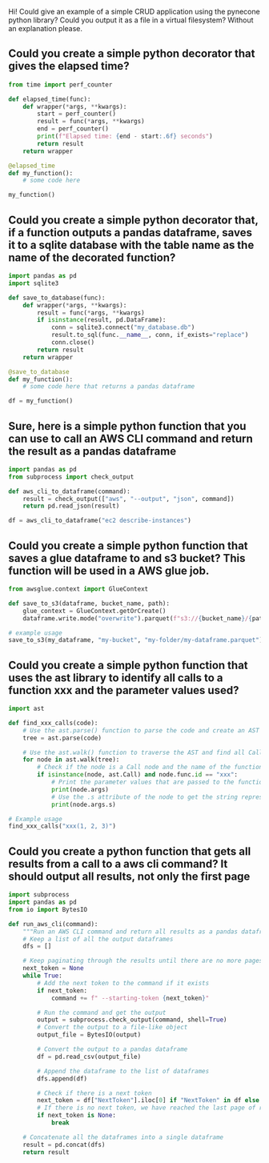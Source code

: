 Hi! Could give an example of a simple CRUD application using the pynecone python library? Could you output it as a file in a virtual filesystem? Without an explanation please.







## Could you create a simple python decorator that gives the elapsed time?

````python
from time import perf_counter

def elapsed_time(func):
    def wrapper(*args, **kwargs):
        start = perf_counter()
        result = func(*args, **kwargs)
        end = perf_counter()
        print(f"Elapsed time: {end - start:.6f} seconds")
        return result
    return wrapper

@elapsed_time
def my_function():
    # some code here

my_function()
````

## Could you create a simple python decorator that, if a function outputs a pandas dataframe, saves it to a sqlite database with the table name as the name of the decorated function?

````python
import pandas as pd
import sqlite3

def save_to_database(func):
    def wrapper(*args, **kwargs):
        result = func(*args, **kwargs)
        if isinstance(result, pd.DataFrame):
            conn = sqlite3.connect("my_database.db")
            result.to_sql(func.__name__, conn, if_exists="replace")
            conn.close()
        return result
    return wrapper

@save_to_database
def my_function():
    # some code here that returns a pandas dataframe

df = my_function()
````


## Sure, here is a simple python function that you can use to call an AWS CLI command and return the result as a pandas dataframe

````python
import pandas as pd
from subprocess import check_output

def aws_cli_to_dataframe(command):
    result = check_output(["aws", "--output", "json", command])
    return pd.read_json(result)

df = aws_cli_to_dataframe("ec2 describe-instances")
```` 

## Could you create a simple python function that saves a glue dataframe to and s3 bucket? This function will be used in a AWS glue job.

````python 
from awsglue.context import GlueContext

def save_to_s3(dataframe, bucket_name, path):
    glue_context = GlueContext.getOrCreate()
    dataframe.write.mode("overwrite").parquet(f"s3://{bucket_name}/{path}")

# example usage
save_to_s3(my_dataframe, "my-bucket", "my-folder/my-dataframe.parquet")
````

## Could you create a simple python function that uses the ast library to identify all calls to a function xxx and the parameter values used?

````python
import ast

def find_xxx_calls(code):
    # Use the ast.parse() function to parse the code and create an AST
    tree = ast.parse(code)

    # Use the ast.walk() function to traverse the AST and find all Call nodes
    for node in ast.walk(tree):
        # Check if the node is a Call node and the name of the function being called is "xxx"
        if isinstance(node, ast.Call) and node.func.id == "xxx":
            # Print the parameter values that are passed to the function
            print(node.args)
            # Use the .s attribute of the node to get the string representation of the arguments
            print(node.args.s)

# Example usage
find_xxx_calls("xxx(1, 2, 3)")
````

## Could you create a python function that gets all results from a call to a aws cli command? It should output all results, not only the first page

````python
import subprocess
import pandas as pd
from io import BytesIO

def run_aws_cli(command):
    """Run an AWS CLI command and return all results as a pandas dataframe"""
    # Keep a list of all the output dataframes
    dfs = []

    # Keep paginating through the results until there are no more pages
    next_token = None
    while True:
        # Add the next token to the command if it exists
        if next_token:
            command += f" --starting-token {next_token}"

        # Run the command and get the output
        output = subprocess.check_output(command, shell=True)
        # Convert the output to a file-like object
        output_file = BytesIO(output)

        # Convert the output to a pandas dataframe
        df = pd.read_csv(output_file)

        # Append the dataframe to the list of dataframes
        dfs.append(df)

        # Check if there is a next token
        next_token = df["NextToken"].iloc[0] if "NextToken" in df else None
        # If there is no next token, we have reached the last page of results
        if next_token is None:
            break

    # Concatenate all the dataframes into a single dataframe
    result = pd.concat(dfs)
    return result
````

